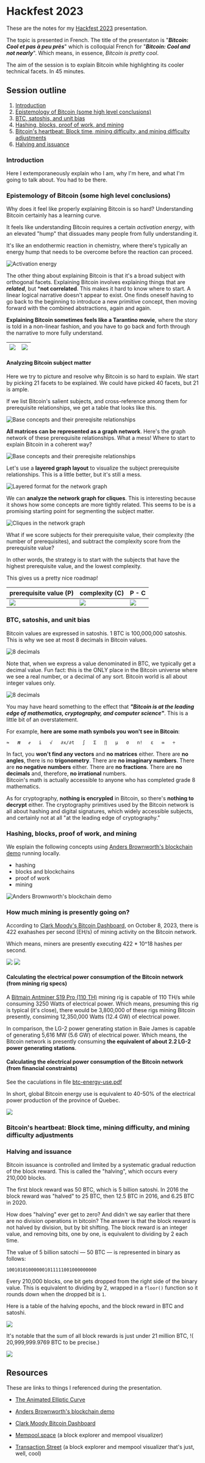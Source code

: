 # Hackfest 2023

These are the notes for my [Hackfest 2023](https://hackfest.ca/) presentation.

The topic is presented in French. The title of the presentaton is "***Bitcoin: Cool et pas à peu près***" which is colloquial 
French for "***Bitcoin: Cool and not nearly***".  Which means, in essence, *Bitcoin is pretty cool*. 

The aim of the session is to explain Bitcoin while highlighting its cooler technical facets. In 45 minutes.

## Session outline

1. [Introduction](#Introduction)
1. [Epistemology of Bitcoin (some high level conclusions)](#link-to-come)
1. [BTC, satoshis, and unit bias](#link-to-come)
1. [Hashing, blocks, proof of work, and mining](#link-to-come)
1. [Bitcoin's heartbeat: Block time, mining difficulty, and mining difficulty adjustments](#link-to-come)
1. [Halving and issuance](#link-to-come)


### Introduction

Here I extemporaneously explain who I am, why I'm here, and what I'm going to talk about. You had to be there.

### Epistemology of Bitcoin (some high level conclusions)

Why does it feel like properly explaining Bitcoin is so hard? Understanding Bitcoin certainly has a learning curve. 

It feels like understanding Bitcoin requires a certain *activation energy*, with an elevated  "hump" that dissuades many people from fully understanding it.

It's like an endothermic reaction in chemistry, where there's typically an energy hump that needs to be overcome before the reaction can proceed.

![Activation energy](assets/endothermic-reaction.png)

The other thing about explaining Bitcoin is that it's a broad subject with orthogonal facets.  Explaining Bitcoin involves explaining things
that are ***related***, but ***not correlated**.  This makes it hard to know where to start.  A linear logical narrative doesn't appear to exist.
One finds oneself having to go back to the beginning to introduce a new primitive concept, then moving forward with the combined abstractions, again and again.

**Explaining Bitcoin sometimes feels like a Tarantino movie**, where the story is told in a non-linear fashion, and you have to go back and forth through the 
narrative to more fully understand.

| ![](assets/pulp-fiction.jpg) |  ![](assets/kill-bill.jpg)    |
| ---- | ---- |

#### Analyzing Bitcoin subject matter

Here we try to picture and resolve why Bitcoin is so hard to explain.  We start by picking 21 facets to be explained. We could have picked 40 facets, but 
21 is ample.

If we list Bitcoin's salient subjects, and cross-reference among them for prerequisite relationships, we get a table that looks like this.

![Base concepts and their prereqisite relationships](assets/base-concepts-related.png)

**All matrices can be represented as a graph network**. Here's the graph network of these prerequisite relationships. What a mess! Where to start 
to explain Bitcoin in a coherent way?

![Base concepts and their prereqisite relationships](assets/base-concepts-graph-1.png)

Let's use a **layered graph layout** to visualize the subject prerequisite relationships. This is a little better, but it's still a mess.

![Layered format for the network graph](assets/base-concepts-layered.png)

We can **analyze the network graph for cliques**. This is interesting because
it shows how some concepts are more tightly related.  This seems to be is a promising starting point for segmenting the subject matter.

![Cliques in the network graph](assets/base-concepts-cliques.png)

What if we score subjects for their prerequisite value, their complexity (the number of prerequisites), and subtract the complexity score 
from the prerequisite value?  

In other words, the strategy is to start with the subjects that have the highest prerequisite value, and the lowest complexity.

This gives us a pretty nice roadmap! 

|   prerequisite value (P)  | complexity (C)  | P - C  |
| ---- | ---- | ---- |
| ![](assets/scores-prerequisites.png) | ![](assets/scores-complexities.png) | ![](assets/scores-prerequisites-complexities.png) |

### BTC, satoshis, and unit bias

Bitcoin values are expressed in satoshis. 1 BTC is 100,000,000 satoshis. This is why we see at most 8 decimals in Bitcoin values.

![8 decimals](assets/eight-decimals.png)

Note that, when we express a value denominated in BTC, we typically get a decimal value. Fun fact: this is the ONLY place in the Bitcoin universe 
where we see a real number, or a decimal of any sort. Bitcoin world is all about integer values only.

![8 decimals](assets/real-number.png)

You may have heard something to the effect that ***"Bitcoin is at the leading edge of mathematics, cryptography, and computer science"***.  This is a little bit of an overstatement.  

For example, **here are some math symbols you won't see in Bitcoin**:

```
≈   𝝅   ℯ   i   √   ∂x/∂t   ∫   Σ   ∏   μ   σ   n!   ε   ∞   ÷
```

In fact, you **won't find any vectors** and **no matrices** either. There are **no angles**, there is no **trigonometry**. There are **no imaginary numbers**.  There are **no negative numbers** either. There are **no fractions**.  There are **no decimals** and, therefore, **no irrational** numbers.  
Bitcoin's math is actually accessible to anyone who has completed grade 8 mathematics.

As for cryptography, **nothing is encrypled** in Bitcoin, so there's **nothing to decrypt** either. The cryptography primitives used by the Bitcoin network is 
all about hashing and digital signatures, which widely accessible subjects, and certainly not at all "at the leading edge of cryptography."
### Hashing, blocks, proof of work, and mining

We esplain the following concepts using [Anders Brownworth's blockchain demo](https://github.com/anders94/blockchain-demo) running locally.

* hashing 
* blocks and blockchains
* proof of work 
* mining

![Anders Brownworth's blockchain demo](assets/Anders-Brownworth-blockchain-demo.png)

### How much mining is presently going on?

According to [Clark Moody's Bitcoin Dashboard](https://bitcoin.clarkmoody.com/dashboard/), on October 8, 2023, there is 422 exahashes per second (EH/s) of 
mining activity on the Bitcoin network. 

Which means, miners are presently executing 422 * 10^18 hashes per second.  

![](assets/mining-intensity.png)
![](assets/si-prefixes.png)

#### Calculating the electrical power consumption of the Bitcoin network (from mining rig specs)

A [Bitmain Antminer S19 Pro (110 TH)](https://www.asicminervalue.com/miners/bitmain/antminer-s19-pro-110th) mining rig is capable of 110 TH/s while consuming
3250 Watts of electrical power.  Which means, presuming this rig is typical (it's close), there would be 3,800,000 of these rigs mining Bitcoin presently, 
consiming 12,350,000 Watts (12.4 GW) of electrical power.

In comparison, the LG-2 power generating station in Baie James is capable of generating 5,616 MW (5.6 GW) of electrical power.  Which means, the Bitcoin network 
is presently consuming **the equivalent of about 2.2 LG-2 power generating stations**.

#### Calculating the electrical power consumption of the Bitcoin network (from financial constraints)

See the caculations in file [btc-energy-use.pdf](btc-energy-use.pdf)

In short, global Bitcoin energy use is equivalent to 40-50% of the electrical power production of the province of Quebec.

![](assets/btc-vs-Quebec-electricity-production-2019.png)


### Bitcoin's heartbeat: Block time, mining difficulty, and mining difficulty adjustments

### Halving and issuance

Bitcoin issuance is controlled and limited by a systematic gradual reduction of the block reward.  This is called the "halving", which occurs every 210,000 blocks.

The first block reward was 50 BTC, which is 5 billion satoshi. In 2016 the block reward was "halved" to 25 BTC, then 12.5 BTC in 2016, and 6.25 BTC in 2020.

How does "halving" ever get to zero? And didn't we say earlier that there are no
division operations in bitcoin?  The answer is that the block reward is not halved 
by division, but by bit shifting.  The block reward is an integer value, and 
removing bits, one by one, is equivalent to dividing by 2 each time.

The value of 5 billion satochi — 50 BTC — is represented in binary as follows:

```
100101010000001011111001000000000
```

Every 210,000 blocks, one bit gets dropped from the right side of the binary value. 
This is equivalent to dividing by 2, wrapped in a `floor()` function so it rounds 
down when the dropped bit is `1`. 

Here is a table of the halving epochs, and the block reward in BTC and satoshi.

![](assets/btc-halving-epochs.png)


It's notable that the sum of all block rewards is just under 21 million BTC, \!\(
20,999,999.9769 BTC to be precise.)

![](assets/btc-21m-bit-less.png)

## Resources

These are links to things I referenced during the presentation.

- [The Animated Elliptic Curve](https://curves.xargs.org/)

- [Anders Brownworth's blockchain demo](https://github.com/anders94/blockchain-demo)

- [Clark Moody Bitcoin Dashboard](https://bitcoin.clarkmoody.com/dashboard/)

- [Mempool.space](https://mempool.space/) (a block explorer and mempool visualizer)

- [Transaction Street](https://txstreet.com/v/eth-btc) (a block explorer and mempool visualizer that's just, well, cool)

